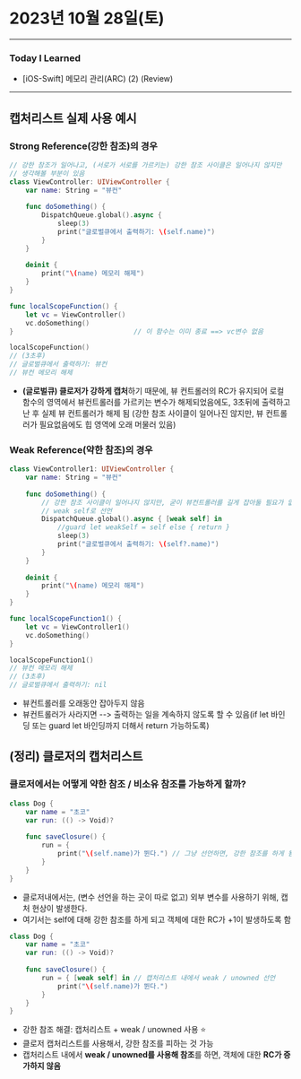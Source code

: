 # 2023년 10월 28일(토)

---

### Today I Learned 

- [iOS-Swift] 메모리 관리(ARC) (2) (Review)

----

## 캡처리스트 실제 사용 예시

### Strong Reference(강한 참조)의 경우

```swift
// 강한 참조가 일어나고, (서로가 서로를 가르키는) 강한 참조 사이클은 일어나지 않지만
// 생각해볼 부분이 있음
class ViewController: UIViewController {    
    var name: String = "뷰컨"
    
    func doSomething() {
        DispatchQueue.global().async {
            sleep(3)
            print("글로벌큐에서 출력하기: \(self.name)")
        }
    }
    
    deinit {
        print("\(name) 메모리 해제")
    }
}

func localScopeFunction() {
    let vc = ViewController()
    vc.doSomething()
}                              // 이 함수는 이미 종료 ==> vc변수 없음

localScopeFunction()
// (3초후)
// 글로벌큐에서 출력하기: 뷰컨
// 뷰컨 메모리 해제
```

- **(글로벌큐) 클로저가 강하게 캡처**하기 때문에, 뷰 컨트롤러의 RC가 유지되어 로컬 함수의 영역에서 뷰컨트롤러를 가르키는 변수가 해제되었음에도, 3초뒤에 출력하고 난 후 실제 뷰 컨트롤러가 해제 됨 (강한 참조 사이클이 일어나진 않지만, 뷰 컨트롤러가 필요없음에도 힙 영역에 오래 머물러 있음)

### Weak Reference(약한 참조)의 경우

```swift
class ViewController1: UIViewController {
    var name: String = "뷰컨"
   
    func doSomething() {
        // 강한 참조 사이클이 일어나지 않지만, 굳이 뷰컨트롤러를 길게 잡아둘 필요가 없다면
        // weak self로 선언
        DispatchQueue.global().async { [weak self] in
            //guard let weakSelf = self else { return }
            sleep(3)
            print("글로벌큐에서 출력하기: \(self?.name)")
        }
    }
    
    deinit {
        print("\(name) 메모리 해제")
    }
}

func localScopeFunction1() {
    let vc = ViewController1()
    vc.doSomething()
}

localScopeFunction1()
// 뷰컨 메모리 해제
// (3초후)
// 글로벌큐에서 출력하기: nil
```

- 뷰컨트롤러를 오래동안 잡아두지 않음
- 뷰컨트롤러가 사라지면 --> 출력하는 일을 계속하지 않도록 할 수 있음(if let 바인딩 또는 guard let 바인딩까지 더해서 return 가능하도록)

## (정리) 클로저의 캡처리스트

### 클로저에서는 어떻게 약한 참조 / 비소유 참조를 가능하게 할까?

```swift
class Dog {
    var name = "초코"
    var run: (() -> Void)?
    
    func saveClosure() {
        run = {
            print("\(self.name)가 뛴다.") // 그냥 선언하면, 강한 참조를 하게 됨
        }
    }
}
```

- 클로저내에서는, (변수 선언을 하는 곳이 따로 없고) 외부 변수를 사용하기 위해, 캡처 현상이 발생한다.
- 여기서는 self에 대해 강한 참조를 하게 되고 객체에 대한 RC가 +1이 발생하도록 함

```swift
class Dog {
    var name = "초코"
    var run: (() -> Void)?
    
    func saveClosure() {
        run = { [weak self] in // 캡처리스트 내에서 weak / unowned 선언
            print("\(self.name)가 뛴다.") 
        }
    }
}
```

- 강한 참조 해결: 캡처리스트 + weak / unowned 사용 ⭐️
- 클로저 캡처리스트를 사용해서, 강한 참조를 피하는 것 가능
- 캡처리스트 내에서 **weak / unowned를 사용해 참조**를 하면, 객체에 대한 **RC가 증가하지 않음**
